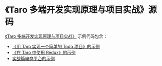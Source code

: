 # 《Taro 多端开发实现原理与项目实战》源码

[《Taro 多端开发实现原理与项目实战》](https://juejin.im/book/5b73a131f265da28065fb1cd) 示例代码包含：

- [《用 Taro 实现一个简单的 Todo 项目》的示例](https://github.com/o2team/taro-ebook-source/tree/master/todoList)
- [《在 Taro 中使用 Redux》的示例](https://github.com/o2team/taro-ebook-source/tree/master/todoList-Redux)
- [实战篇电商平台的示例](https://github.com/o2team/taro-ebook-source/tree/master/taro-demo)
